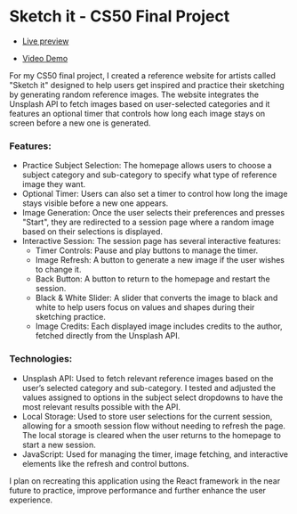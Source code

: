 # Sketch it - CS50 Final Project

- [Live preview](https://sarav929.github.io/sketch-it-cs50/)

- [Video Demo](https://www.youtube.com/watch?v=mBxZV9pg-_0)

For my CS50 final project, I created a reference website for artists called "Sketch it" designed to help users get inspired and practice their sketching by generating random reference images. The website integrates the Unsplash API to fetch images based on user-selected categories and it features an optional timer that controls how long each image stays on screen before a new one is generated.

### Features:
- Practice Subject Selection: The homepage allows users to choose a subject category and sub-category to specify what type of reference image they want.
- Optional Timer: Users can also set a timer to control how long the image stays visible before a new one appears.
- Image Generation: Once the user selects their preferences and presses "Start", they are redirected to a session page where a random image based on their selections is displayed.
- Interactive Session: The session page has several interactive features:
  - Timer Controls: Pause and play buttons to manage the timer.
  - Image Refresh: A button to generate a new image if the user wishes to change it.
  - Back Button: A button to return to the homepage and restart the session.
  - Black & White Slider: A slider that converts the image to black and white to help users focus on values and shapes during their sketching practice.
  - Image Credits: Each displayed image includes credits to the author, fetched directly from the Unsplash API.
    
### Technologies:
- Unsplash API: Used to fetch relevant reference images based on the user’s selected category and sub-category. I tested and adjusted the values assigned to options in the subject select dropdowns to have the most relevant results possible with the API.
- Local Storage: Used to store user selections for the current session, allowing for a smooth session flow without needing to refresh the page. The local storage is cleared when the user returns to the homepage to start a new session.
- JavaScript: Used for managing the timer, image fetching, and interactive elements like the refresh and control buttons.
  

I plan on recreating this application using the React framework in the near future to practice, improve performance and further enhance the user experience.
